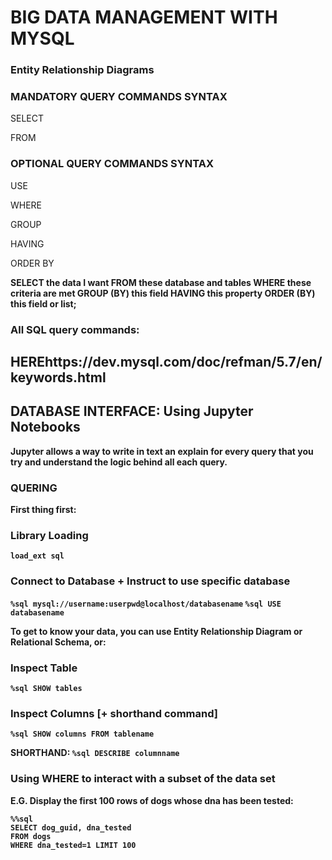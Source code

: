 # BIG DATA MANAGEMENT WITH MYSQL

### Entity Relationship Diagrams

### MANDATORY QUERY COMMANDS SYNTAX
SELECT

FROM

### OPTIONAL QUERY COMMANDS SYNTAX
USE

WHERE

GROUP

HAVING

ORDER BY


<strong> SELECT the data I want FROM these database and tables WHERE these criteria are met GROUP (BY) this field HAVING this property ORDER (BY) this field or list; <strong>

<h3>All SQL query commands:</h3><h2>HERE<a>https://dev.mysql.com/doc/refman/5.7/en/keywords.html</a></h2>


## DATABASE INTERFACE: Using Jupyter Notebooks
Jupyter allows a way to write in text an explain for every query that you try and understand the logic behind all each query.

### QUERING

First thing first:
### Library Loading
`load_ext sql`

### Connect to Database + Instruct to use specific database
`%sql mysql://username:userpwd@localhost/databasename`
`%sql USE databasename`

To get to know your data, you can use Entity Relationship Diagram or Relational Schema, or:
### Inspect Table
`%sql SHOW tables`

### Inspect Columns [+ shorthand command]
`%sql SHOW columns FROM tablename`

<strong>SHORTHAND:</strong> `%sql DESCRIBE columnname`

### Using WHERE to interact with a subset of the data set

E.G. Display the first 100 rows of dogs whose dna has been tested:

```
%%sql
SELECT dog_guid, dna_tested
FROM dogs
WHERE dna_tested=1 LIMIT 100
```


